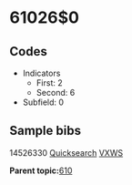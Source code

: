 # 61026$0

## Codes

-   Indicators
    -   First: 2
    -   Second: 6
-   Subfield: 0

## Sample bibs

14526330 [Quicksearch](https://search.library.yale.edu/catalog/14526330) [VXWS](http://prodorbis.library.yale.edu:7014/vxws/GetHoldingsService?bibId=14526330)

**Parent topic:**[610](../../tags/610/610.md)

